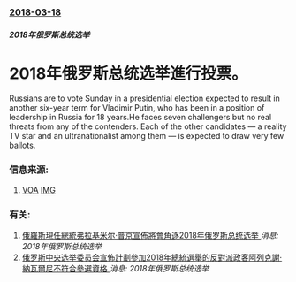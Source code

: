 ### [2018-03-18](/news/2018/03/18/index.md)

##### 2018年俄罗斯总统选举
# 2018年俄罗斯总统选举進行投票。 

Russians are to vote Sunday in a presidential election expected to result in another six-year term for Vladimir Putin, who has been in a position of leadership in Russia for 18 years.He faces seven challengers but no real threats from any of the contenders. Each of the other candidates — a reality TV star and an ultranationalist among them — is expected to draw very few ballots.


### 信息来源:

1. [VOA](https://www.voanews.com/a/russians-vote-sunday-presidential-election-putin-victory-expected/4303254.html) [IMG](https://media.voltron.voanews.com/Drupal/01live-166/2019-04/051CB0A8-32A9-4887-A722-577F1FD78F18.jpg)

### 有关:

1. [俄羅斯現任總統弗拉基米尔·普京宣佈將會角逐2018年俄罗斯总统选举 ](/zh/news/2017/12/6/俄羅斯現任總統弗拉基米尔-普京宣佈將會角逐2018年俄罗斯总统选举.md) _消息: 2018年俄罗斯总统选举_
2. [俄罗斯中央选举委员会宣佈計劃參加2018年總統選舉的反對派政客阿列克謝·納瓦爾尼不符合參選資格 ](/zh/news/2017/12/25/俄罗斯中央选举委员会宣佈計劃參加2018年總統選舉的反對派政客阿列克謝-納瓦爾尼不符合參選資格.md) _消息: 2018年俄罗斯总统选举_
